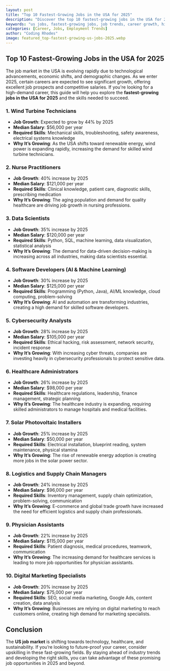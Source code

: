 ```yaml
---
layout: post
title: "Top 10 Fastest-Growing Jobs in the USA for 2025"
description: "Discover the top 10 fastest-growing jobs in the USA for 2025. Learn about the skills required, salary expectations, and future job prospects."
keywords: "us jobs, fastest-growing jobs, job trends, career growth, high-demand jobs, best careers 2025"
categories: [Career, Jobs, Employment Trends]
author: "Coding Rhodes"
image: featured_top-fastest-growing-us-jobs-2025.webp
---
```


## Top 10 Fastest-Growing Jobs in the USA for 2025

The job market in the USA is evolving rapidly due to technological advancements, economic shifts, and demographic changes. As we enter 2025, certain careers are expected to see significant growth, offering excellent job prospects and competitive salaries. If you're looking for a high-demand career, this guide will help you explore the **fastest-growing jobs in the USA for 2025** and the skills needed to succeed.

### 1. **Wind Turbine Technicians**
- **Job Growth**: Expected to grow by 44% by 2025
- **Median Salary**: $56,000 per year
- **Required Skills**: Mechanical skills, troubleshooting, safety awareness, electrical systems knowledge
- **Why It’s Growing**: As the USA shifts toward renewable energy, wind power is expanding rapidly, increasing the demand for skilled wind turbine technicians.

### 2. **Nurse Practitioners**
- **Job Growth**: 40% increase by 2025
- **Median Salary**: $121,000 per year
- **Required Skills**: Clinical knowledge, patient care, diagnostic skills, prescribing medication
- **Why It’s Growing**: The aging population and demand for quality healthcare are driving job growth in nursing professions.

### 3. **Data Scientists**
- **Job Growth**: 35% increase by 2025
- **Median Salary**: $120,000 per year
- **Required Skills**: Python, SQL, machine learning, data visualization, statistical analysis
- **Why It’s Growing**: The demand for data-driven decision-making is increasing across all industries, making data scientists essential.

### 4. **Software Developers (AI & Machine Learning)**
- **Job Growth**: 30% increase by 2025
- **Median Salary**: $125,000 per year
- **Required Skills**: Programming (Python, Java), AI/ML knowledge, cloud computing, problem-solving
- **Why It’s Growing**: AI and automation are transforming industries, creating a high demand for skilled software developers.

### 5. **Cybersecurity Analysts**
- **Job Growth**: 28% increase by 2025
- **Median Salary**: $105,000 per year
- **Required Skills**: Ethical hacking, risk assessment, network security, incident response
- **Why It’s Growing**: With increasing cyber threats, companies are investing heavily in cybersecurity professionals to protect sensitive data.

### 6. **Healthcare Administrators**
- **Job Growth**: 26% increase by 2025
- **Median Salary**: $98,000 per year
- **Required Skills**: Healthcare regulations, leadership, finance management, strategic planning
- **Why It’s Growing**: The healthcare industry is expanding, requiring skilled administrators to manage hospitals and medical facilities.

### 7. **Solar Photovoltaic Installers**
- **Job Growth**: 25% increase by 2025
- **Median Salary**: $50,000 per year
- **Required Skills**: Electrical installation, blueprint reading, system maintenance, physical stamina
- **Why It’s Growing**: The rise of renewable energy adoption is creating more jobs in the solar power sector.

### 8. **Logistics and Supply Chain Managers**
- **Job Growth**: 24% increase by 2025
- **Median Salary**: $96,000 per year
- **Required Skills**: Inventory management, supply chain optimization, problem-solving, communication
- **Why It’s Growing**: E-commerce and global trade growth have increased the need for efficient logistics and supply chain professionals.

### 9. **Physician Assistants**
- **Job Growth**: 22% increase by 2025
- **Median Salary**: $115,000 per year
- **Required Skills**: Patient diagnosis, medical procedures, teamwork, communication
- **Why It’s Growing**: The increasing demand for healthcare services is leading to more job opportunities for physician assistants.

### 10. **Digital Marketing Specialists**
- **Job Growth**: 20% increase by 2025
- **Median Salary**: $75,000 per year
- **Required Skills**: SEO, social media marketing, Google Ads, content creation, data analysis
- **Why It’s Growing**: Businesses are relying on digital marketing to reach customers online, creating high demand for marketing specialists.

## **Conclusion**
The **US job market** is shifting towards technology, healthcare, and sustainability. If you’re looking to future-proof your career, consider upskilling in these fast-growing fields. By staying ahead of industry trends and developing the right skills, you can take advantage of these promising job opportunities in 2025 and beyond.

